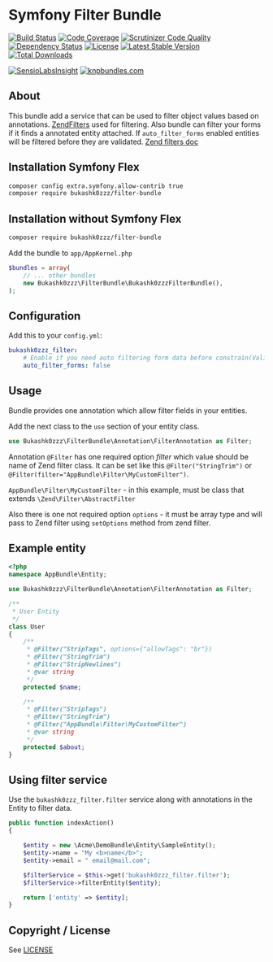 # Symfony Filter Bundle

[![Build Status](https://img.shields.io/scrutinizer/build/g/Bukashk0zzz/FilterBundle.svg?style=flat-square)](https://travis-ci.org/Bukashk0zzz/FilterBundle)
[![Code Coverage](https://img.shields.io/codecov/c/github/Bukashk0zzz/FilterBundle.svg?style=flat-square)](https://codecov.io/github/Bukashk0zzz/FilterBundle)
[![Scrutinizer Code Quality](https://img.shields.io/scrutinizer/g/Bukashk0zzz/FilterBundle.svg?style=flat-square)](https://scrutinizer-ci.com/g/Bukashk0zzz/FilterBundle/?branch=master)
[![Dependency Status](https://www.versioneye.com/user/projects/56e91ff84e714c0035e76109/badge.svg?style=flat)](https://www.versioneye.com/user/projects/56e91ff84e714c0035e76109)
[![License](https://img.shields.io/packagist/l/Bukashk0zzz/filter-bundle.svg?style=flat-square)](https://packagist.org/packages/Bukashk0zzz/filter-bundle)
[![Latest Stable Version](https://img.shields.io/packagist/v/Bukashk0zzz/filter-bundle.svg?style=flat-square)](https://packagist.org/packages/Bukashk0zzz/filter-bundle)
[![Total Downloads](https://img.shields.io/packagist/dt/Bukashk0zzz/filter-bundle.svg?style=flat-square)](https://packagist.org/packages/Bukashk0zzz/filter-bundle)

[![SensioLabsInsight](https://insight.sensiolabs.com/projects/64a668ef-4f7c-4e53-89f9-a31aff7c315c/small.png)](https://insight.sensiolabs.com/projects/64a668ef-4f7c-4e53-89f9-a31aff7c315c)
[![knpbundles.com](http://knpbundles.com/Bukashk0zzz/FilterBundle/badge-short)](http://knpbundles.com/Bukashk0zzz/FilterBundle)

About
-----
This bundle add a service that can be used to filter object values based on annotations. [ZendFilters](https://github.com/zendframework/zend-filter) used for filtering.
Also bundle can filter your forms if it finds a annotated entity attached. If `auto_filter_forms` enabled entities will be filtered before they are validated.
[Zend filters doc](http://framework.zend.com/manual/current/en/modules/zend.filter.set.html)

Installation Symfony Flex
------------

```bash
composer config extra.symfony.allow-contrib true
composer require bukashk0zzz/filter-bundle
```

Installation without Symfony Flex
------------

```bash
composer require bukashk0zzz/filter-bundle
```

Add the bundle to `app/AppKernel.php`

```php
$bundles = array(
	// ... other bundles
	new Bukashk0zzz\FilterBundle\Bukashk0zzzFilterBundle(),
);
```

Configuration
-------------

Add this to your `config.yml`:

```yaml
bukashk0zzz_filter:
    # Enable if you need auto filtering form data before constrain(Validation) check
    auto_filter_forms: false
```

Usage
------

Bundle provides one annotation which allow filter fields in your entities.

Add the next class to the `use` section of your entity class.

```php
use Bukashk0zzz\FilterBundle\Annotation\FilterAnnotation as Filter;
```

Annotation `@Filter` has one required option *filter* which value should be name of Zend filter class.
It can be set like this `@Filter("StringTrim")` or `@Filter(filter="AppBundle\Filter\MyCustomFilter")`.

`AppBundle\Filter\MyCustomFilter` - in this example, must be class that extends `\Zend\Filter\AbstractFilter`

Also there is one not required option `options` - it must be array type and will pass to Zend filter using `setOptions` method from zend filter. 

Example entity
--------------

```php
<?php
namespace AppBundle\Entity;

use Bukashk0zzz\FilterBundle\Annotation\FilterAnnotation as Filter;

/**
 * User Entity
 */
class User
{
    /**
     * @Filter("StripTags", options={"allowTags": "br"})
     * @Filter("StringTrim")
     * @Filter("StripNewlines")
     * @var string
     */
    protected $name;

    /**
     * @Filter("StripTags")
     * @Filter("StringTrim")
     * @Filter("AppBundle\Filter\MyCustomFilter")
     * @var string
     */
    protected $about;
}

```

Using filter service
--------------------

Use the `bukashk0zzz_filter.filter` service along with annotations in the Entity to filter data.

```php
public function indexAction()
{

    $entity = new \Acme\DemoBundle\Entity\SampleEntity();
    $entity->name = "My <b>name</b>";
    $entity->email = " email@mail.com";

    $filterService = $this->get('bukashk0zzz_filter.filter');
    $filterService->filterEntity($entity);

    return ['entity' => $entity];
}
```

Copyright / License
-------------------

See [LICENSE](https://github.com/bukashk0zzz/FilterBundle/blob/master/LICENSE)
